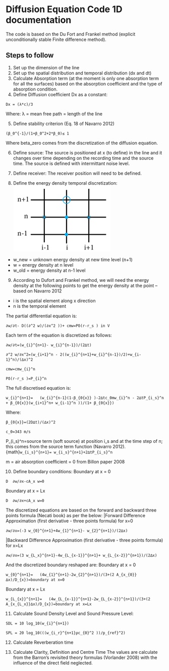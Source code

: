 # Diffusion Equation Code 1D documentation

The code is based on the Du Fort and Frankel method (explicit unconditionally stable Finite difference method).

## Steps to follow
1. Set up the dimension of the line
2. Set up the spatial distribution and temporal distribution (dx and dt)
3. Calculate Absorption term (at the moment is only one absorption term for all the surfaces) based on the absorption coefficient and the type of absorption condition.
4. Define Diffusion coefficient Dx as a constant:
```{math}
Dx = (λ*c)/3
```
Where:
λ = mean free path = length of the line

5. Define stability criterion (Eq. 18 of Navarro 2012)
```{math}
(β_0^{-1}/(1+β_0^2+2*β_0)≤ 1
```
Where beta\_zero comes from the discretization of the diffusion equation.

6. Define source:
The source is positioned at x (to define) in the line and it changes over time depending on the recording time and the source time. The source is defined with intermittant noise level.

7. Define receiver:
The receiver position will need to be defined.

8. Define the energy density temporal discretization:
![](1Dgrid.png)

- w\_new = unknown energy density at new time level (n+1)
- w = energy density at n level
- w\_old = energy density at n-1 level

9. According to Dufort and Frankel method, we will need the energy density at the following points to get the energy density at the point – based on Navarro 2012

- i is the spatial element along x direction
- n is the temporal element

The partial differential equation is:
```{math}
∂w/∂t- D((∂^2 w)/(∂x^2 ))+ cmw=Pδ(r-r_s ) in V
```
Each term of the equation is discretized as follows:
```{math} 
∂w/∂t=(w_{i}^{n+1}- w_{i}^{n-1})/(2∆t) 
```
```{math}
∂^2 w/∂x^2=(w_{i+1}^n - 2((w_{i}^{n+1}+w_{i}^{n-1})/2)+w_{i-1}^n)/(∆x)^2 
```
```{math}
cmw=cmw_{i}^n
```
```{math}
Pδ(r-r_s )=P_{i}^n
```
The full discretised equation is:
```{math}
w_{i}^{n+1}=   (w_{i}^{n-1}(1-β_{0{x}} )-2∆tc_0mw_{i}^n - 2∆tP_{i_s}^n + β_{0{x}}(w_{i+1}^n+ w_{i-1}^n ))/(1+ β_{0{x}})
```
Where:
```{math}
β_{0{x}}=(2D∆t)/(∆x)^2 
```
```{math}
c_0=343 m/s
```
P_(i_s)^n=source term (soft source) at position i_s and at the time step of n; this comes from the source term function (Navarro 2012). {math}`w_{i_s}^{n+1}= w_{i_s}^{n+1}+2∆tP_{i_s}^n`

m = air absorption coefficient = 0 from Billon paper 2008

10. Define boundary conditions:
Boundary at x = 0
```{math}
D  ∂w/∂x-cA_x w=0
```
Boundary at x = Lx
```{math}
D  ∂w/∂x+cA_x w=0
```
The discretized equations are based on the forward and backward three points formula (Necati book) as per the below:
|Forward Difference Approximation (first derivative - three points formula) for x=0
```{math}
∂w/∂x=(-3 w_{0}^{n+1}+4w_{1}^{n+1}- w_{2}^{n+1})/(2∆x)
```
|Backward Difference Approximation (first derivative - three points formula) for x=Lx
```{math}
∂w/∂x=(3 w_{L_x}^{n+1}-4w_{L_{x-1}}^{n+1}+ w_{L_{x-2}}^{n+1})/(2∆x)
```
And the discretized boundary reshaped are:
Boundary at x = 0
```{math}
w_{0}^{n+1}=   (4w_{1}^{n+1}-2w_{2}^{n+1})/(3+(2 A_{x_{0}}∆x)/D_{x})=boundary at x=0
```
Boundary at x = Lx
```{math}
w_{L_{x}}^{n+1}=   (4w_{L_{x-1}}^{n+1}-2w_{L_{x-2}}^{n+1})/(3+(2 A_{x_{L_x}}∆x)/D_{x})=boundary at x=Lx
```
11. Calculate Sound Density Level and Sound Pressure Level:
```{math}
SDL = 10 log_10⁡(w_{i}^{n+1})
```
```{math}
SPL = 20 log_10⁡(((w_{i_r}^{n+1}ρc_{0}^2 ))/p_{ref}^2) 
```
12. Calculate Reverberation time

13. Calculate Clarity, Definition and Centre Time
The values are calculate from the Barron’s revisited theory formulas (Vorlander 2008) with the influence of the direct field neglected.